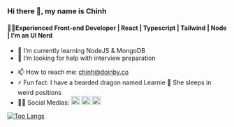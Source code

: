 ### Hi there 👋, my name is Chinh
#### 👩‍💻Experienced Front-end Developer | React | Typescript | Tailwind | Node | I’m an UI Nerd

<!-- - 🔭 I’m currently working on  The Frontend Developer Career Path  -->
- 🌱 I’m currently learning NodeJS & MongoDB
- 🤔 I’m looking for help with interview preparation
<!-- - 💬 Ask me about my crypto investment  -->
- 📫 How to reach me: chinh@doinby.co
- ⚡ Fun fact: I have a bearded dragon named Learnie 🦎 She sleeps in weird positions
- 💁‍♀️ Social Medias: [<img src='https://cdn.jsdelivr.net/npm/simple-icons@3.0.1/icons/github.svg' alt='github' height='20'>](https://github.com/doinby)  [<img src='https://cdn.jsdelivr.net/npm/simple-icons@3.0.1/icons/linkedin.svg' alt='linkedin' height='20'>](https://www.linkedin.com/in/doinby/)  [<img src='https://cdn.jsdelivr.net/npm/simple-icons@3.0.1/icons/twitter.svg' alt='twitter' height='20'>](https://twitter.com/doinby)

[![Top Langs](https://github-readme-stats.vercel.app/api/top-langs/?username=doinby&layout=compact)](https://github.com/anuraghazra/github-readme-stats)

